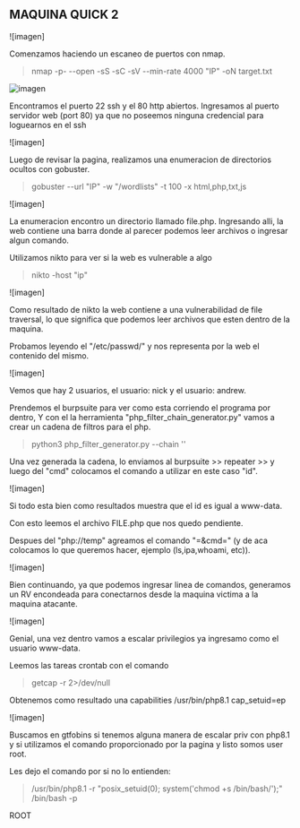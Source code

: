 ## MAQUINA QUICK 2

![imagen]

Comenzamos haciendo un escaneo de puertos con nmap.

> nmap -p- --open -sS -sC -sV --min-rate 4000 "IP" -oN target.txt

![imagen](https://github.com/Qu0kk4/Quokka/blob/main/HackMyVm/image/Captura%20de%20pantalla%202024-04-13%20201205.png)

Encontramos el puerto 22 ssh y el 80 http abiertos.
Ingresamos al puerto servidor web (port 80) ya que no poseemos ninguna credencial para loguearnos en el ssh

![imagen]

Luego de revisar la pagina, realizamos una enumeracion de directorios ocultos con gobuster.

> gobuster --url "IP" -w "/wordlists" -t 100 -x html,php,txt,js

![imagen]

La enumeracion encontro un directorio llamado file.php. Ingresando alli, la web contiene una barra donde al parecer podemos leer archivos o ingresar algun comando.

Utilizamos nikto para ver si la web es vulnerable a algo

>nikto -host "ip"

![imagen]

Como resultado de nikto la web contiene a una vulnerabilidad de file traversal, lo que significa que podemos leer archivos que esten dentro de la maquina.

Probamos leyendo el "/etc/passwd/"  y nos representa por la web el contenido del mismo.

![imagen]

Vemos que hay 2 usuarios, el usuario: nick y el usuario: andrew.

Prendemos el burpsuite para ver como esta corriendo el programa por dentro, Y con el la herramienta "php_filter_chain_generator.py" vamos a crear un cadena de filtros para el php.

> python3 php_filter_generator.py --chain '<?php system($_GET["cmd"]);?>'

Una vez generada la cadena, lo enviamos al burpsuite >> repeater >> y luego del "cmd" colocamos el comando a utilizar en este caso "id".

![imagen]

Si todo esta bien como resultados muestra que el id es igual a www-data.

Con esto leemos el archivo FILE.php que nos quedo pendiente.

Despues del "php://temp" agreamos el comando 
"=&cmd=" (y de aca colocamos lo que queremos hacer, ejemplo (ls,ipa,whoami, etc)). 

![imagen]

Bien continuando, ya que podemos ingresar linea de comandos, generamos un RV encondeada para conectarnos desde la maquina victima a la maquina atacante.

![imagen]

Genial, una vez dentro vamos a escalar privilegios ya ingresamo como el usuario www-data.

Leemos las tareas crontab con el comando

>getcap -r 2>/dev/null

Obtenemos como resultado una capabilities /usr/bin/php8.1 cap_setuid=ep

![imagen]

Buscamos en gtfobins si tenemos alguna manera de escalar priv con php8.1 y si utilizamos el comando proporcionado por la pagina y listo somos user root.

Les dejo el comando por si no lo entienden:

> /usr/bin/php8.1 -r "posix_setuid(0); system('chmod +s /bin/bash/');"
> /bin/bash -p

ROOT






